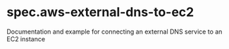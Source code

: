 # spec.aws-external-dns-to-ec2
Documentation and example for connecting an external DNS service to an EC2 instance
